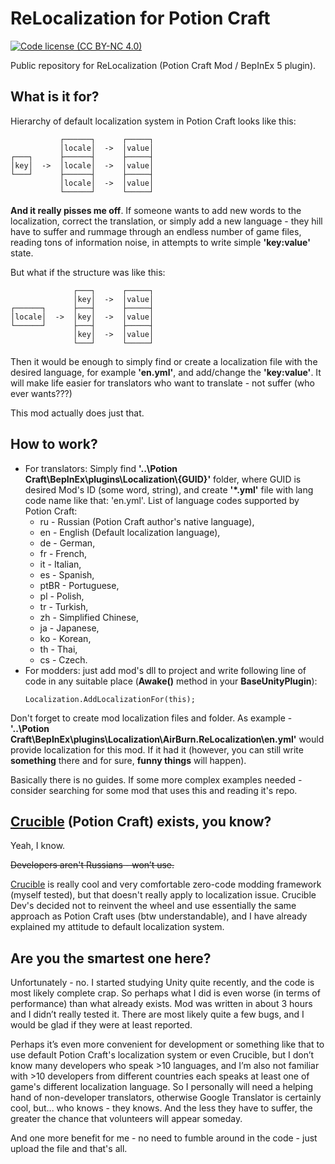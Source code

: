 # ReLocalization for Potion Craft

[![Code license (CC BY-NC 4.0)](https://img.shields.io/badge/License-CC%20BY--NC%204.0-blue.svg?style=flat-square)](https://creativecommons.org/licenses/by-nc/4.0)

Public repository for ReLocalization (Potion Craft Mod / BepInEx 5 plugin).

## What is it for?

Hierarchy of default localization system in Potion Craft looks like this:
```
           ┌──────┐      ┌─────┐
           │locale│  ->  │value│
┌───┐      ├──────┤      ├─────┤ 
│key│  ->  │locale│  ->  │value│
└───┘      ├──────┤      ├─────┤ 
           │locale│  ->  │value│
           └──────┘      └─────┘
```
__And it really pisses me off__. If someone wants to add new words to the localization, correct the translation, or simply add a new language - they hill have to suffer and rummage through an endless number of game files, reading tons of information noise, in attempts to write simple __'key:value'__ state.

But what if the structure was like this:
```
              ┌───┐      ┌─────┐
              │key│  ->  │value│
┌──────┐      ├───┤      ├─────┤ 
│locale│  ->  │key│  ->  │value│
└──────┘      ├───┤      ├─────┤ 
              │key│  ->  │value│
              └───┘      └─────┘
```
Then it would be enough to simply find or create a localization file with the desired language, for example __'en.yml'__, and add/change the __'key:value'__.
It will make life easier for translators who want to translate - not suffer (who ever wants???)

This mod actually does just that.

## How to work?

* For translators: Simply find __'..\\Potion Craft\\BepInEx\\plugins\\Localization\\{GUID}'__ folder, where GUID is desired Mod's ID (some word, string), and create __'*.yml'__ file with lang code name like that: 'en.yml'. List of language codes supported by Potion Craft: 
    * ru - Russian (Potion Craft author's native language),
    * en - English (Default localization language),
    * de - German,
    * fr - French,
    * it - Italian,
    * es - Spanish,
    * ptBR - Portuguese,
    * pl - Polish,
    * tr - Turkish,
    * zh - Simplified Chinese,
    * ja - Japanese,
    * ko - Korean,
    * th - Thai,
    * cs - Czech.
* For modders: just add mod's dll to project and write following line of code in any suitable place (__Awake()__ method in your __BaseUnityPlugin__):
    ```
    Localization.AddLocalizationFor(this);
    ```
Don't forget to create mod localization files and folder.
As example - __'..\\Potion Craft\\BepInEx\\plugins\\Localization\\AirBurn.ReLocalization\\en.yml'__ would provide localization for this mod. If it had it (however, you can still write __something__ there and for sure, __funny things__ will happen).

Basically there is no guides. If some more complex examples needed - consider searching for some mod that uses this and reading it's repo.

## [Crucible](https://github.com/RoboPhred/potioncraft-crucible) (Potion Craft) exists, you know?

Yeah, I know.

~~Developers aren't Russians - won’t use.~~

[Crucible](https://github.com/RoboPhred/potioncraft-crucible) is really cool and very comfortable zero-code modding framework (myself tested), but that doesn't really apply to localization issue.
Crucible Dev's decided not to reinvent the wheel and use essentially the same approach as Potion Craft uses (btw understandable), and I have already explained my attitude to default localization system.

## Are you the smartest one here?

Unfortunately - no. I started studying Unity quite recently, and the code is most likely complete crap. So perhaps what I did is even worse (in terms of performance) than what already exists. Mod was written in about 3 hours and I didn’t really tested it. There are most likely quite a few bugs, and I would be glad if they were at least reported.

Perhaps it’s even more convenient for development or something like that to use default Potion Craft's localization system or even Crucible, but I don’t know many developers who speak >10 languages, and I’m also not familiar with >10 developers from different countries each speaks at least one of game's different localization language. So I personally will need a helping hand of non-developer translators, otherwise Google Translator is certainly cool, but... who knows - they knows. And the less they have to suffer, the greater the chance that volunteers will appear someday.

And one more benefit for me - no need to fumble around in the code - just upload the file and that's all.